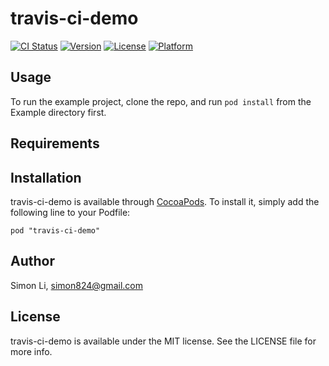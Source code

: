 # travis-ci-demo

[![CI Status](http://img.shields.io/travis/siutsin/travis-ci-demo.svg?style=flat)](https://travis-ci.org/siutsin/travis-ci-demo)
[![Version](https://img.shields.io/cocoapods/v/travis-ci-demo.svg?style=flat)](http://cocoadocs.org/docsets/travis-ci-demo)
[![License](https://img.shields.io/cocoapods/l/travis-ci-demo.svg?style=flat)](http://cocoadocs.org/docsets/travis-ci-demo)
[![Platform](https://img.shields.io/cocoapods/p/travis-ci-demo.svg?style=flat)](http://cocoadocs.org/docsets/travis-ci-demo)

## Usage

To run the example project, clone the repo, and run `pod install` from the Example directory first.

## Requirements

## Installation

travis-ci-demo is available through [CocoaPods](http://cocoapods.org). To install
it, simply add the following line to your Podfile:

    pod "travis-ci-demo"

## Author

Simon Li, simon824@gmail.com

## License

travis-ci-demo is available under the MIT license. See the LICENSE file for more info.

